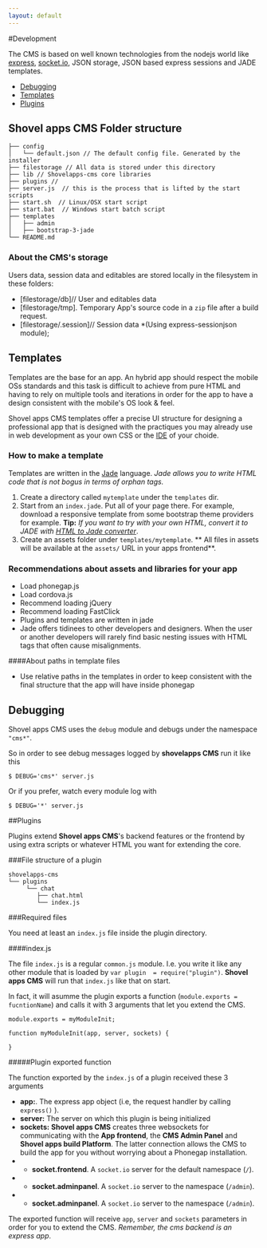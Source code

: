 ```yaml
---
layout: default
---
```


#Development

The CMS is based on well known technologies from the nodejs world like
[express](http://expressjs.com), [socket.io](http://socket.io), JSON storage,
JSON based express sessions and JADE templates.


* [Debugging](#debugging)
* [Templates](#templates)
* [Plugins](#plugins)

## Shovel apps CMS Folder structure


    
    ├── config
    │   └── default.json // The default config file. Generated by the installer
    ├── filestorage // All data is stored under this directory
    ├── lib // Shovelapps-cms core libraries
    ├── plugins // 
    ├── server.js  // this is the process that is lifted by the start scripts
    ├── start.sh  // Linux/OSX start script
    ├── start.bat  // Windows start batch script
    ├── templates
    │   ├── admin
    │   ├── bootstrap-3-jade
    └── README.md
    

### About the CMS's storage

Users data, session data and editables are stored locally in the filesystem in these folders:

* [filestorage/db]// User and editables data
* [filestorage/tmp]. Temporary App's source code in a `zip` file after a build request.
* [filestorage/.session]// Session data *(Using express-sessionjson module);

## Templates

Templates are the base for an app. An hybrid app should respect the mobile OSs
standards and this task is difficult to achieve from pure HTML and having to rely
on multiple tools and iterations in order for the app to have a design consistent
with the mobile's OS look & feel.

Shovel apps CMS templates offer a precise UI structure for designing a professional
app that is designed with the practiques you may already use in web development
as your own CSS or the [IDE](http://en.wikipedia.org/wiki/Integrated_development_environment) of your choide.

### How to make a template

Templates are written in the [Jade](http://jade-lang.com/) language. 
*Jade allows you to write HTML code that is not bogus in terms of orphan tags.*

1. Create a directory  called `mytemplate` under the `templates` dir.
1. Start from an `index.jade`. Put all of your page there. For example,
download a responsive template from some bootstrap  theme providers for example. **Tip:** *If you want to try with your own HTML, convert it to JADE with [HTML to Jade converter](http://html2jade.aaron-powell.com/)*.
1. Create an assets folder under `templates/mytemplate`. ** All files in assets will be available at the `assets/` URL in your apps frontend**.

### Recommendations about assets and libraries for your app

* Load phonegap.js
* Load cordova.js
* Recommend loading jQuery
* Recommend loading FastClick
* Plugins and templates are written in jade
* Jade offers tidinees to other developers and designers. When the user or 
  another developers will 
  rarely find basic nesting issues with HTML tags that often cause misalignments.


####About paths in template files

* Use relative paths in the templates in order to keep consistent with 
the final structure that the app will have inside phonegap


## Debugging

Shovel apps CMS uses the `debug` module and debugs under the namespace `"cms*"`.

So in order to see debug messages logged by **shovelapps CMS** run it like this

```
$ DEBUG='cms*' server.js
```

Or if you prefer, watch every module log with

```
$ DEBUG='*' server.js 
```

##Plugins

Plugins extend **Shovel apps CMS**'s backend features or the frontend by using extra
scripts or whatever HTML you want for extending the core.

###File structure of a plugin


    shovelapps-cms
    └── plugins
         └── chat
            ├── chat.html
            └── index.js

###Required files

You need at least an `index.js` file inside the plugin directory.


####index.js

The file `index.js` is a regular `common.js` module. I.e. you write it
like any other module that is loaded by `var plugin  = require("plugin")`.
**Shovel apps CMS** will run that `index.js` like that on start. 

In fact, it will asumme the plugin exports a function (`module.exports = fucntionName`)
and calls it with 3 arguments that let you extend the CMS.


    module.exports = myModuleInit;

    function myModuleInit(app, server, sockets) {
      
    }


#####Plugin exported function

The function exported by the `index.js` of a plugin received these 3 arguments

* **app:**. The express app object (i.e, the request handler by calling `express()` ). 
* **server:** The server on which this plugin is being initialized
* **sockets:** **Shovel apps CMS** creates three websockets for communicating 
with the **App frontend**, the **CMS Admin Panel** and **Shovel apps build Platform**.
The latter connection allows the CMS to build the app for you without worrying
about a Phonegap installation. 
*  * **socket.frontend**. A `socket.io` server for the default namespace (`/`).
*  * **socket.adminpanel**. A `socket.io` server to the  namespace (`/admin`).
*  * **socket.adminpanel**. A `socket.io` server to the  namespace (`/admin`).

The exported function will receive `app`, `server` and `sockets` parameters
in order for you to extend the CMS. *Remember, the cms backend is an express app*.
